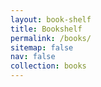```yaml
---
layout: book-shelf
title: Bookshelf
permalink: /books/
sitemap: false
nav: false
collection: books
---
```

